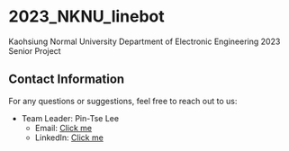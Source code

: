 # 2023_NKNU_linebot
Kaohsiung Normal University Department of Electronic Engineering 2023 Senior Project

## Contact Information

For any questions or suggestions, feel free to reach out to us:

- Team Leader: Pin-Tse Lee
  - Email: [Click me](mailto:ze0966747312@gmail.com)
  - LinkedIn: [Click me](https://www.linkedin.com/in/jerry0425)
